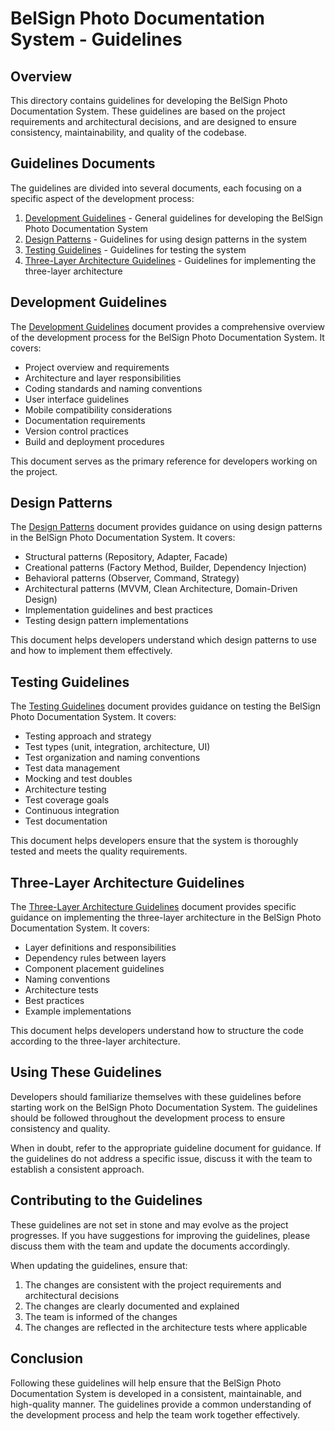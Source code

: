 # BelSign Photo Documentation System - Guidelines

## Overview

This directory contains guidelines for developing the BelSign Photo Documentation System. These guidelines are based on the project requirements and architectural decisions, and are designed to ensure consistency, maintainability, and quality of the codebase.

## Guidelines Documents

The guidelines are divided into several documents, each focusing on a specific aspect of the development process:

1. [Development Guidelines](DEVELOPMENT_GUIDELINES.md) - General guidelines for developing the BelSign Photo Documentation System
2. [Design Patterns](DESIGN_PATTERNS.md) - Guidelines for using design patterns in the system
3. [Testing Guidelines](TESTING_GUIDELINES.md) - Guidelines for testing the system
4. [Three-Layer Architecture Guidelines](../../test/java/com/belman/architecture/rules/threelayer/THREE_LAYER_GUIDELINES.md) - Guidelines for implementing the three-layer architecture

## Development Guidelines

The [Development Guidelines](DEVELOPMENT_GUIDELINES.md) document provides a comprehensive overview of the development process for the BelSign Photo Documentation System. It covers:

- Project overview and requirements
- Architecture and layer responsibilities
- Coding standards and naming conventions
- User interface guidelines
- Mobile compatibility considerations
- Documentation requirements
- Version control practices
- Build and deployment procedures

This document serves as the primary reference for developers working on the project.

## Design Patterns

The [Design Patterns](DESIGN_PATTERNS.md) document provides guidance on using design patterns in the BelSign Photo Documentation System. It covers:

- Structural patterns (Repository, Adapter, Facade)
- Creational patterns (Factory Method, Builder, Dependency Injection)
- Behavioral patterns (Observer, Command, Strategy)
- Architectural patterns (MVVM, Clean Architecture, Domain-Driven Design)
- Implementation guidelines and best practices
- Testing design pattern implementations

This document helps developers understand which design patterns to use and how to implement them effectively.

## Testing Guidelines

The [Testing Guidelines](TESTING_GUIDELINES.md) document provides guidance on testing the BelSign Photo Documentation System. It covers:

- Testing approach and strategy
- Test types (unit, integration, architecture, UI)
- Test organization and naming conventions
- Test data management
- Mocking and test doubles
- Architecture testing
- Test coverage goals
- Continuous integration
- Test documentation

This document helps developers ensure that the system is thoroughly tested and meets the quality requirements.

## Three-Layer Architecture Guidelines

The [Three-Layer Architecture Guidelines](../../test/java/com/belman/architecture/rules/threelayer/THREE_LAYER_GUIDELINES.md) document provides specific guidance on implementing the three-layer architecture in the BelSign Photo Documentation System. It covers:

- Layer definitions and responsibilities
- Dependency rules between layers
- Component placement guidelines
- Naming conventions
- Architecture tests
- Best practices
- Example implementations

This document helps developers understand how to structure the code according to the three-layer architecture.

## Using These Guidelines

Developers should familiarize themselves with these guidelines before starting work on the BelSign Photo Documentation System. The guidelines should be followed throughout the development process to ensure consistency and quality.

When in doubt, refer to the appropriate guideline document for guidance. If the guidelines do not address a specific issue, discuss it with the team to establish a consistent approach.

## Contributing to the Guidelines

These guidelines are not set in stone and may evolve as the project progresses. If you have suggestions for improving the guidelines, please discuss them with the team and update the documents accordingly.

When updating the guidelines, ensure that:

1. The changes are consistent with the project requirements and architectural decisions
2. The changes are clearly documented and explained
3. The team is informed of the changes
4. The changes are reflected in the architecture tests where applicable

## Conclusion

Following these guidelines will help ensure that the BelSign Photo Documentation System is developed in a consistent, maintainable, and high-quality manner. The guidelines provide a common understanding of the development process and help the team work together effectively.